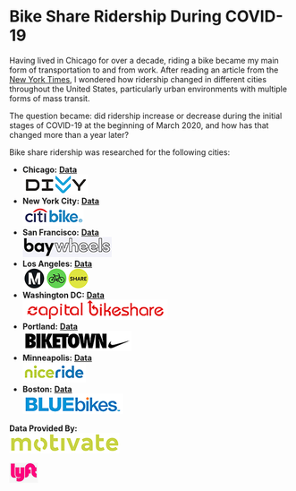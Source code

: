 # Bike Share Ridership During COVID-19
Having lived in Chicago for over a decade, riding a bike became my main form of transportation to and from work. After reading an article from the [New York Times](https://www.nytimes.com/2020/03/14/nyregion/coronavirus-nyc-bike-commute.html
), I wondered how ridership changed in different cities throughout the United States, particularly urban environments with multiple forms of mass transit. 

The question became: did ridership increase or decrease during the initial stages of COVID-19 at the beginning of March 2020, and how has that changed more than a year later?

Bike share ridership was researched for the following cities:
- **Chicago:** [**Data**](https://divvy-tripdata.s3.amazonaws.com/index.html)<br>
[![divvy](./assets/divvy.png)](https://www.divvybikes.com/)
- **New York City:** [**Data**](https://s3.amazonaws.com/tripdata/index.html)<br>
[![citi](./assets/citi.png)](https://account.citibikenyc.com/access-plans)
- **San Francisco:** [**Data**](https://s3.amazonaws.com/baywheels-data/index.html)<br>
[![bay](./assets/baywheels.png)](https://www.lyft.com/bikes/bay-wheels)
- **Los Angeles:** [**Data**](https://bikeshare.metro.net/about/data/)<br>
[![metro](./assets/metro.png)](https://bikeshare.metro.net/)
- **Washington DC:** [**Data**](https://s3.amazonaws.com/capitalbikeshare-data/index.html)<br>
[![capital](./assets/capitalbikeshare.png)](https://www.capitalbikeshare.com/)
- **Portland:** [**Data**](https://s3.amazonaws.com/biketown-tripdata-public/index.html)<br>
[![pdx](./assets/biketown.png)](https://account.biketownpdx.com/access-plans)
- **Minneapolis:** [**Data**](https://s3.amazonaws.com/niceride-data/index.html)<br>
[![niceride](./assets/niceride.png)](https://account.niceridemn.com/access-plans)
- **Boston:** [**Data**](https://s3.amazonaws.com/hubway-data/index.html)<br>
[![bluebike](./assets/bluebike.png)](https://www.bluebikes.com/)

**Data Provided By:**<br>
[![motivate](./assets/motivate2.png)](https://www.motivateco.com/) <br>

[![lyft](./assets/lyft.png)](https://www.lyft.com/bikes) <br>

















